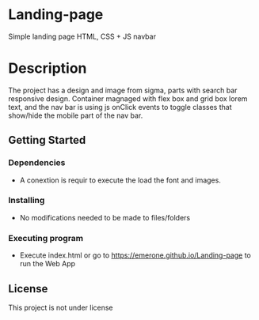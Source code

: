 # Landing-page

Simple landing page HTML, CSS + JS navbar

# Description

The project has a design and image from sigma, parts with search bar responsive design. Container magnaged with flex box and grid box lorem text, and the nav bar is using js onClick events to toggle classes that show/hide the mobile part of the nav bar.

## Getting Started

### Dependencies

* A conextion is requir to execute the load the font and images. 

### Installing

* No modifications needed to be made to files/folders

### Executing program

* Execute index.html or go to https://emerone.github.io/Landing-page to run the Web App

## License

This project is not under license
